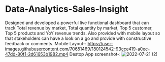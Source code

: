 # Data-Analytics-Sales-Insight
Designed and developed a powerful live functional dashboard that can track Total revenue by market, Total quantity by market, Top 5 customer, Top 5 products and YoY revenue trends. Also provided with mobile layout so that stakeholders can have a look on a go and provide with constructive feedback or comments.
Mobile Layout-:
https://user-images.githubusercontent.com/70651469/180124542-93cce419-a0ec-47dd-80f1-2d61653b1982.mp4
Destop App screenshot-:
![2022-07-21 (2)](https://user-images.githubusercontent.com/70651469/180123793-a052c818-e2fe-4e1f-9bc7-3d8b864f1937.png)
